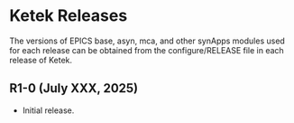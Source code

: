 # Ketek Releases

The versions of EPICS base, asyn, mca, and other synApps modules used for each release can be obtained from 
the configure/RELEASE file in each release of Ketek.

## R1-0 (July XXX, 2025)
- Initial release.

